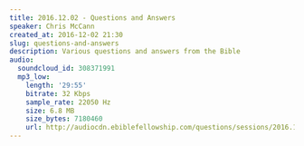 ```yaml
---
title: 2016.12.02 - Questions and Answers
speaker: Chris McCann
created_at: 2016-12-02 21:30
slug: questions-and-answers
description: Various questions and answers from the Bible
audio:
  soundcloud_id: 308371991
  mp3_low:
    length: '29:55'
    bitrate: 32 Kbps
    sample_rate: 22050 Hz
    size: 6.8 MB
    size_bytes: 7180460
    url: http://audiocdn.ebiblefellowship.com/questions/sessions/2016.12.02_McCann_-_Questions_and_Answers.mp3
---
```

